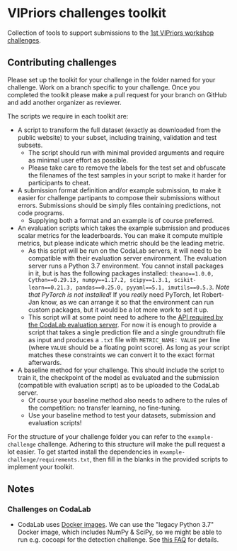 # VIPriors challenges toolkit
Collection of tools to support submissions to the [1st VIPriors workshop challenges](https://vipriors.github.io/challenges/).

## Contributing challenges

Please set up the toolkit for your challenge in the folder named for your challenge. Work on a branch specific to your challenge. Once you completed the toolkit please make a pull request for your branch on GitHub and add another organizer as reviewer.

The scripts we require in each toolkit are:

- A script to transform the full dataset (exactly as downloaded from the public website) to your subset, including training, validation and test subsets.
  - The script should run with minimal provided arguments and require as minimal user effort as possible.
  - Please take care to remove the labels for the test set and obfuscate the filenames of the test samples in your script to make it harder for participants to cheat.
- A submission format definition and/or example submission, to make it easier for challenge partipants to compose their submissions without errors. Submissions should be simply files containing predictions, not code programs.
  - Supplying both a format and an example is of course preferred.
- An evaluation scripts which takes the example submission and produces scalar metrics for the leaderboards. You can make it compute multiple metrics, but please indicate which metric should be the leading metric.
  - As this script will be run on the CodaLab servers, it will need to be compatible with their evaluation server environment. The evaluation server runs a Python 3.7 environment. You cannot install packages in it, but is has the following packages installed: `theano==1.0.0, Cython==0.29.13, numpy==1.17.2, scipy==1.3.1, scikit-learn==0.21.3, pandas==0.25.0, pyyaml==5.1, imutils==0.5.3`. *Note that PyTorch is not installed!* If you *really* need PyTorch, let Robert-Jan know, as we can arrange it so that the environment can run custom packages, but it would be a lot more work to set it up.
  - This script will at some point need to adhere to the [API required by the CodaLab evaluation server](https://github.com/codalab/codalab-competitions/wiki/User_Building-a-Scoring-Program-for-a-Competition). For now it is enough to provide a script that takes a single prediction file and a single groundtruth file as input and produces a `.txt` file with `METRIC_NAME: VALUE` per line (where `VALUE` should be a floating point score). As long as your script matches these constraints we can convert it to the exact format afterwards.
- A baseline method for your challenge. This should include the script to train it, the checkpoint of the model as evaluated and the submission (compatible with evaluation script) as to be uploaded to the CodaLab server.
  - Of course your baseline method also needs to adhere to the rules of the competition: no transfer learning, no fine-tuning.
  - Use your baseline method to test your datasets, submission and evaluation scripts!

For the structure of your challenge folder you can refer to the `example-challenge` challenge. Adhering to this structure will make the pull request a lot easier. To get started install the dependencies in `example-challenge/requirements.txt`, then fill in the blanks in the provided scripts to implement your toolkit.

## Notes

### Challenges on CodaLab

- CodaLab uses [Docker images](https://github.com/codalab/codalab-dockers). We can use the "legacy Python 3.7" Docker image, which includes NumPy & SciPy, so we might be able to run e.g. cocoapi for the detection challenge. See [this FAQ](https://github.com/codalab/codalab-competitions/wiki/Project_CodaLab_FAQ#how-does-codalab-use-dockers) for details.